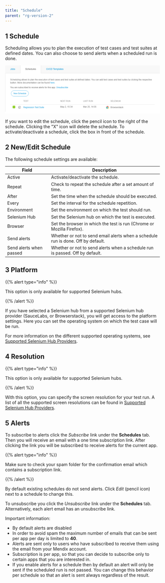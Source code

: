 ```yaml
---
title: "Schedule"
parent: "rg-version-2"
---
```


## 1 Schedule

Scheduling allows you to plan the execution of test cases and test suites at defined dates. You can also choose to send alerts when a scheduled run is done.

![](attachments/schedule/schedules_tab_with_alerting.png)

If you want to edit the schedule, click the pencil icon to the right of the schedule. Clicking the "X" icon will delete the schedule. To activate/deactivate a schedule, click the box in front of the schedule.

## 2 New/Edit Schedule

The following schedule settings are available:

| Field              | Description                              |
| ------------------ | ---------------------------------------- |
| Active             | Activate/deactivate the schedule.         |
| Repeat             | Check to repeat the schedule after a set amount of time. |
| After              | Set the time when the schedule should be executed. |
| Every              | Set the interval for the schedule repetition. |
| Environment        | Set the environment on which the test should run. |
| Selenium Hub       | Set the Selenium hub on which the test is executed. |
| Browser            | Set the browser in which the test is run (Chrome or Mozilla Firefox). |
| Send alerts        | Whether or not to send email alerts when a schedule run is done. Off by default. |
| Send alerts when passed | Whether or not to send alerts when a schedule run is passed. Off by default. |

## 3 Platform

{{% alert type="info" %}}

This option is only available for supported Selenium hubs.

{{% /alert %}}

If you have selected a Selenium hub from a supported Selenium hub provider (SauceLabs, or Browserstack), you will get access to the platform settings. Here you can set the operating system on which the test case will be run.

For more information on the different supported operating systems, see [Supported Selenium Hub Providers](supported-selenium-hub-provider).

## 4 Resolution

{{% alert type="info" %}}

This option is only available for supported Selenium hubs.

{{% /alert %}}

With this option, you can specify the screen resolution for your test run. A list of all the supported screen resolutions can be found in [Supported Selenium Hub Providers](supported-selenium-hub-provider).

## 5 Alerts

To subscribe to alerts click the *Subscribe* link under the **Schedules** tab. Then you will receive an email with a one time subscription link. After clicking the link you will be subscribed to receive alerts for the current app. 


{{% alert type="info" %}}

Make sure to check your spam folder for the confirmation email which contains a subscription link.

{{% /alert %}}

By default existing schedules do not send alerts. Click *Edit* (pencil icon) next to a schedule to change this.



To unsubscribe you click the *Unsubscribe* link under the **Schedules** tab. Alternatively, each alert email has an unsubscribe link.


Important information:  
* By default alerts are disabled
* In order to avoid spam the maximum number of emails that can be sent per app per day is limited to **40**.
* Alerts are sent only to users who have subscribed to receive them using the email from your Mendix account.
* Subscription is per app, so that you can decide to subscribe only to certain apps that you are interested in.
* If you enable alerts for a schedule then by default an alert will only be sent if the scheduled run is not passed. You can change this behavior per schedule so that an alert is sent always regardless of the result.
